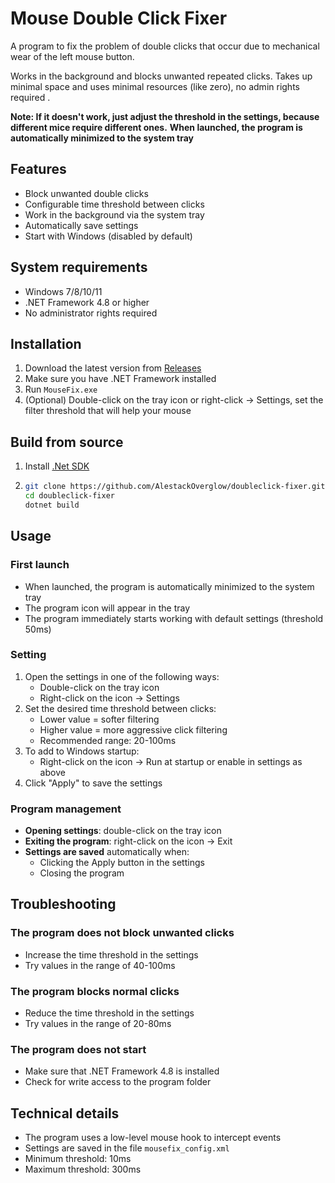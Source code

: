 # Mouse Double Click Fixer

A program to fix the problem of double clicks that occur due to mechanical wear of the left mouse button.

Works in the background and blocks unwanted repeated clicks. Takes up minimal space and uses minimal resources (like zero), no admin rights required .

**Note: If it doesn't work, just adjust the threshold in the settings, because different mice require different ones.**
**When launched, the program is automatically minimized to the system tray**

## Features

- Block unwanted double clicks
- Configurable time threshold between clicks
- Work in the background via the system tray
- Automatically save settings
- Start with Windows (disabled by default)

## System requirements

- Windows 7/8/10/11
- .NET Framework 4.8 or higher
- No administrator rights required

## Installation

1. Download the latest version from [Releases](https://github.com/AlestackOverglow/doubleclick-fixer/releases)
2. Make sure you have .NET Framework installed
3. Run `MouseFix.exe`
4. (Optional) Double-click on the tray icon or right-click  → Settings, set the filter threshold that will help your mouse

## Build from source 
   1. Install [.Net SDK](https://dotnet.microsoft.com/download/dotnet?cid=getdotnetcorecli) 
   2.  ```bash
       git clone https://github.com/AlestackOverglow/doubleclick-fixer.git
       cd doubleclick-fixer
       dotnet build
       ```
## Usage

### First launch
- When launched, the program is automatically minimized to the system tray
- The program icon will appear in the tray
- The program immediately starts working with default settings (threshold 50ms)

### Setting
1. Open the settings in one of the following ways:
   - Double-click on the tray icon
   - Right-click on the icon → Settings
2. Set the desired time threshold between clicks:
   - Lower value = softer filtering
   - Higher value = more aggressive click filtering
   - Recommended range: 20-100ms
3. To add to Windows startup:
   -  Right-click on the icon → Run at startup or enable in settings as above
3. Click "Apply" to save the settings
     
### Program management
- **Opening settings**: double-click on the tray icon
- **Exiting the program**: right-click on the icon → Exit
- **Settings are saved** automatically when:
   - Clicking the Apply button in the settings
   - Closing the program
  
## Troubleshooting

### The program does not block unwanted clicks
- Increase the time threshold in the settings
- Try values ​​in the range of 40-100ms

### The program blocks normal clicks
- Reduce the time threshold in the settings
- Try values ​​in the range of 20-80ms

### The program does not start
- Make sure that .NET Framework 4.8 is installed
- Check for write access to the program folder

## Technical details

- The program uses a low-level mouse hook to intercept events
- Settings are saved in the file `mousefix_config.xml`
- Minimum threshold: 10ms
- Maximum threshold: 300ms
